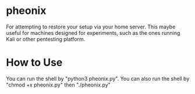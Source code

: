 # pheonix
For attempting to restore your setup via your home server. This maybe useful for machines designed for experiments, such as the ones running Kali or other pentesting platform.

# How to Use
You can run the shell by "python3 pheonix.py".
You can also run the shell by "chmod +x pheonix.py" then "./pheonix.py"

